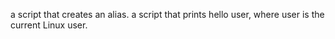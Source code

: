  a script that creates an alias.
 a script that prints hello user, where user is the current Linux user.
